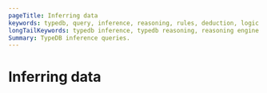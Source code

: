 ```yaml
---
pageTitle: Inferring data
keywords: typedb, query, inference, reasoning, rules, deduction, logic
longTailKeywords: typedb inference, typedb reasoning, reasoning engine
Summary: TypeDB inference queries.
---
```


# Inferring data


